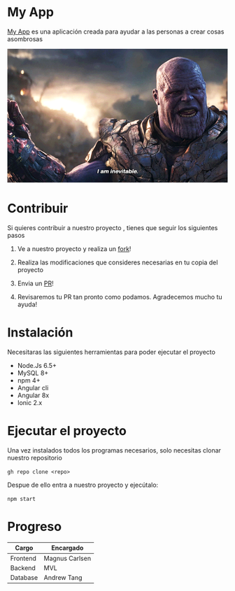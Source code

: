 # My App
[My App](https://lichess.org) es una aplicación creada para ayudar a las personas a crear cosas asombrosas  

![Image text](https://github.com/JohnMonroy/pregunta3/blob/main/sk9nb6lgccq31.png)

# Contribuir

Si quieres contribuir a nuestro proyecto , tienes que seguir los siguientes pasos

  1. Ve a nuestro proyecto y realiza un [fork](https://lichess.org)!
  
  2. Realiza las modificaciones que consideres necesarias en tu copia del proyecto 
  
  3. Envia un [PR](https://lichess.org)!
  
  4. Revisaremos tu PR tan pronto como podamos. Agradecemos mucho tu ayuda!
  
# Instalación

Necesitaras las siguientes herramientas para poder ejecutar el proyecto

- Node.Js 6.5+
- MySQL 8+
- npm 4+
- Angular cli
- Angular 8x
- lonic 2.x

# Ejecutar el proyecto

Una vez instalados todos los programas necesarios, solo necesitas clonar nuestro repositorio

`gh repo clone <repo>`

Despue de ello entra a nuestro proyecto y ejecútalo:

`npm start`

# Progreso

| Cargo | Encargado |
| --- | --- |
| Frontend | Magnus Carlsen |
| Backend | MVL |
| Database | Andrew Tang |




  
